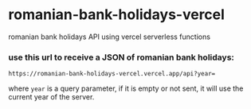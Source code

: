 # romanian-bank-holidays-vercel

romanian bank holidays API using vercel serverless functions

### use this url to receive a JSON of romanian bank holidays:

`https://romanian-bank-holidays-vercel.vercel.app/api?year=`

where `year` is a query parameter, if it is empty or not sent, it will use the current year of the server.
